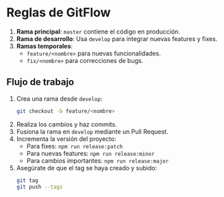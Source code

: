 # Reglas de GitFlow

1. **Rama principal**: `master` contiene el código en producción.
2. **Rama de desarrollo**: Usa `develop` para integrar nuevas features y fixes.
3. **Ramas temporales**:
   - `feature/<nombre>` para nuevas funcionalidades.
   - `fix/<nombre>` para correcciones de bugs.

## Flujo de trabajo

1. Crea una rama desde `develop`:
   ```bash
   git checkout -b feature/<nombre>
   ```
2. Realiza los cambios y haz commits.
3. Fusiona la rama en `develop` mediante un Pull Request.
4. Incrementa la versión del proyecto:
   - Para fixes: `npm run release:patch`
   - Para nuevas features: `npm run release:minor`
   - Para cambios importantes: `npm run release:major`
5. Asegúrate de que el tag se haya creado y subido:
   ```bash
   git tag
   git push --tags
   ```
